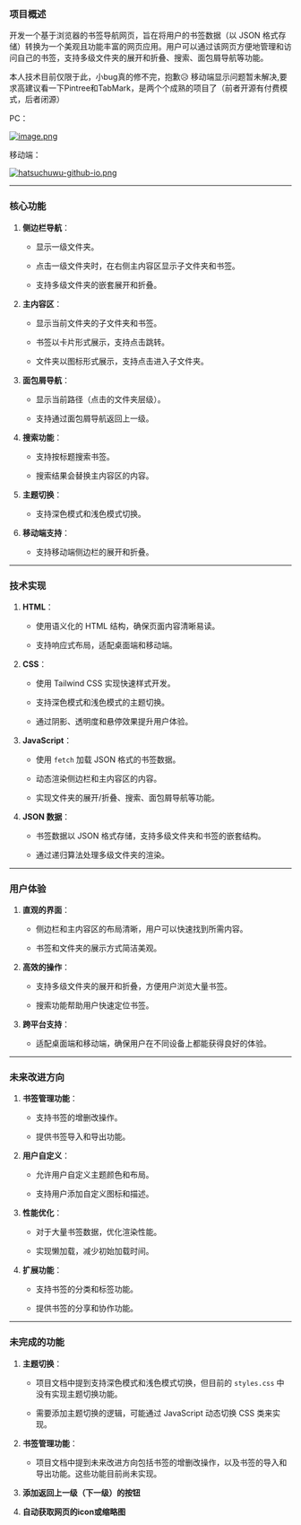 ### **项目概述**

开发一个基于浏览器的书签导航网页，旨在将用户的书签数据（以 JSON 格式存储）转换为一个美观且功能丰富的网页应用。用户可以通过该网页方便地管理和访问自己的书签，支持多级文件夹的展开和折叠、搜索、面包屑导航等功能。

本人技术目前仅限于此，小bug真的修不完，抱歉😥
移动端显示问题暂未解决,要求高建议看一下Pintree和TabMark，是两个个成熟的项目了（前者开源有付费模式，后者闭源）

PC：

[![image.png](https://i.postimg.cc/Kzvy2FpK/image.png)](https://postimg.cc/94SkP3hV)

移动端：

[![hatsuchuwu-github-io.png](https://i.postimg.cc/x8hrq4qJ/hatsuchuwu-github-io.png)](https://postimg.cc/hQLZ5MLc)

* * *

### **核心功能**

1. **侧边栏导航**：
   
   * 显示一级文件夹。
   
   * 点击一级文件夹时，在右侧主内容区显示子文件夹和书签。
   
   * 支持多级文件夹的嵌套展开和折叠。

2. **主内容区**：
   
   * 显示当前文件夹的子文件夹和书签。
   
   * 书签以卡片形式展示，支持点击跳转。
   
   * 文件夹以图标形式展示，支持点击进入子文件夹。

3. **面包屑导航**：
   
   * 显示当前路径（点击的文件夹层级）。
   
   * 支持通过面包屑导航返回上一级。

4. **搜索功能**：
   
   * 支持按标题搜索书签。
   
   * 搜索结果会替换主内容区的内容。

5. **主题切换**：
   
   * 支持深色模式和浅色模式切换。

6. **移动端支持**：
   
   * 支持移动端侧边栏的展开和折叠。

* * *

### **技术实现**

1. **HTML**：
   
   * 使用语义化的 HTML 结构，确保页面内容清晰易读。
   
   * 支持响应式布局，适配桌面端和移动端。

2. **CSS**：
   
   * 使用 Tailwind CSS 实现快速样式开发。
   
   * 支持深色模式和浅色模式的主题切换。
   
   * 通过阴影、透明度和悬停效果提升用户体验。

3. **JavaScript**：
   
   * 使用 `fetch` 加载 JSON 格式的书签数据。
   
   * 动态渲染侧边栏和主内容区的内容。
   
   * 实现文件夹的展开/折叠、搜索、面包屑导航等功能。

4. **JSON 数据**：
   
   * 书签数据以 JSON 格式存储，支持多级文件夹和书签的嵌套结构。
   
   * 通过递归算法处理多级文件夹的渲染。

* * *

### **用户体验**

1. **直观的界面**：
   
   * 侧边栏和主内容区的布局清晰，用户可以快速找到所需内容。
   
   * 书签和文件夹的展示方式简洁美观。

2. **高效的操作**：
   
   * 支持多级文件夹的展开和折叠，方便用户浏览大量书签。
   
   * 搜索功能帮助用户快速定位书签。

3. **跨平台支持**：
   
   * 适配桌面端和移动端，确保用户在不同设备上都能获得良好的体验。

* * *

### **未来改进方向**

1. **书签管理功能**：
   
   * 支持书签的增删改操作。
   
   * 提供书签导入和导出功能。

2. **用户自定义**：
   
   * 允许用户自定义主题颜色和布局。
   
   * 支持用户添加自定义图标和描述。

3. **性能优化**：
   
   * 对于大量书签数据，优化渲染性能。
   
   * 实现懒加载，减少初始加载时间。

4. **扩展功能**：
   
   * 支持书签的分类和标签功能。
   
   * 提供书签的分享和协作功能。

---

### **未完成的功能**

1. **主题切换**：
   
   * 项目文档中提到支持深色模式和浅色模式切换，但目前的 `styles.css` 中没有实现主题切换功能。
   
   * 需要添加主题切换的逻辑，可能通过 JavaScript 动态切换 CSS 类来实现。

2. **书签管理功能**：
   
   * 项目文档中提到未来改进方向包括书签的增删改操作，以及书签的导入和导出功能。这些功能目前尚未实现。

3. **添加返回上一级（下一级）的按钮**

4. **自动获取网页的icon或缩略图**
